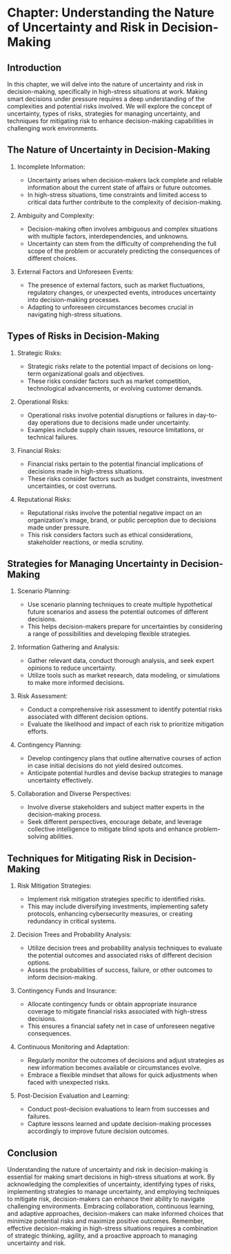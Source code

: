 Chapter: Understanding the Nature of Uncertainty and Risk in Decision-Making
============================================================================

Introduction
------------

In this chapter, we will delve into the nature of uncertainty and risk in decision-making, specifically in high-stress situations at work. Making smart decisions under pressure requires a deep understanding of the complexities and potential risks involved. We will explore the concept of uncertainty, types of risks, strategies for managing uncertainty, and techniques for mitigating risk to enhance decision-making capabilities in challenging work environments.

The Nature of Uncertainty in Decision-Making
--------------------------------------------

1. Incomplete Information:

   * Uncertainty arises when decision-makers lack complete and reliable information about the current state of affairs or future outcomes.
   * In high-stress situations, time constraints and limited access to critical data further contribute to the complexity of decision-making.
2. Ambiguity and Complexity:

   * Decision-making often involves ambiguous and complex situations with multiple factors, interdependencies, and unknowns.
   * Uncertainty can stem from the difficulty of comprehending the full scope of the problem or accurately predicting the consequences of different choices.
3. External Factors and Unforeseen Events:

   * The presence of external factors, such as market fluctuations, regulatory changes, or unexpected events, introduces uncertainty into decision-making processes.
   * Adapting to unforeseen circumstances becomes crucial in navigating high-stress situations.

Types of Risks in Decision-Making
---------------------------------

1. Strategic Risks:

   * Strategic risks relate to the potential impact of decisions on long-term organizational goals and objectives.
   * These risks consider factors such as market competition, technological advancements, or evolving customer demands.
2. Operational Risks:

   * Operational risks involve potential disruptions or failures in day-to-day operations due to decisions made under uncertainty.
   * Examples include supply chain issues, resource limitations, or technical failures.
3. Financial Risks:

   * Financial risks pertain to the potential financial implications of decisions made in high-stress situations.
   * These risks consider factors such as budget constraints, investment uncertainties, or cost overruns.
4. Reputational Risks:

   * Reputational risks involve the potential negative impact on an organization's image, brand, or public perception due to decisions made under pressure.
   * This risk considers factors such as ethical considerations, stakeholder reactions, or media scrutiny.

Strategies for Managing Uncertainty in Decision-Making
------------------------------------------------------

1. Scenario Planning:

   * Use scenario planning techniques to create multiple hypothetical future scenarios and assess the potential outcomes of different decisions.
   * This helps decision-makers prepare for uncertainties by considering a range of possibilities and developing flexible strategies.
2. Information Gathering and Analysis:

   * Gather relevant data, conduct thorough analysis, and seek expert opinions to reduce uncertainty.
   * Utilize tools such as market research, data modeling, or simulations to make more informed decisions.
3. Risk Assessment:

   * Conduct a comprehensive risk assessment to identify potential risks associated with different decision options.
   * Evaluate the likelihood and impact of each risk to prioritize mitigation efforts.
4. Contingency Planning:

   * Develop contingency plans that outline alternative courses of action in case initial decisions do not yield desired outcomes.
   * Anticipate potential hurdles and devise backup strategies to manage uncertainty effectively.
5. Collaboration and Diverse Perspectives:

   * Involve diverse stakeholders and subject matter experts in the decision-making process.
   * Seek different perspectives, encourage debate, and leverage collective intelligence to mitigate blind spots and enhance problem-solving abilities.

Techniques for Mitigating Risk in Decision-Making
-------------------------------------------------

1. Risk Mitigation Strategies:

   * Implement risk mitigation strategies specific to identified risks.
   * This may include diversifying investments, implementing safety protocols, enhancing cybersecurity measures, or creating redundancy in critical systems.
2. Decision Trees and Probability Analysis:

   * Utilize decision trees and probability analysis techniques to evaluate the potential outcomes and associated risks of different decision options.
   * Assess the probabilities of success, failure, or other outcomes to inform decision-making.
3. Contingency Funds and Insurance:

   * Allocate contingency funds or obtain appropriate insurance coverage to mitigate financial risks associated with high-stress decisions.
   * This ensures a financial safety net in case of unforeseen negative consequences.
4. Continuous Monitoring and Adaptation:

   * Regularly monitor the outcomes of decisions and adjust strategies as new information becomes available or circumstances evolve.
   * Embrace a flexible mindset that allows for quick adjustments when faced with unexpected risks.
5. Post-Decision Evaluation and Learning:

   * Conduct post-decision evaluations to learn from successes and failures.
   * Capture lessons learned and update decision-making processes accordingly to improve future decision outcomes.

Conclusion
----------

Understanding the nature of uncertainty and risk in decision-making is essential for making smart decisions in high-stress situations at work. By acknowledging the complexities of uncertainty, identifying types of risks, implementing strategies to manage uncertainty, and employing techniques to mitigate risk, decision-makers can enhance their ability to navigate challenging environments. Embracing collaboration, continuous learning, and adaptive approaches, decision-makers can make informed choices that minimize potential risks and maximize positive outcomes. Remember, effective decision-making in high-stress situations requires a combination of strategic thinking, agility, and a proactive approach to managing uncertainty and risk.
